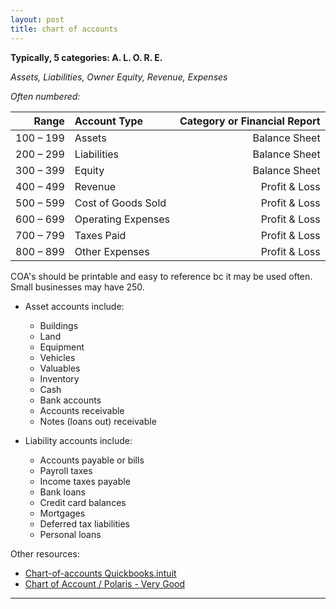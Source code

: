 ```yaml
---
layout: post
title: chart of accounts
---
```


**Typically, 5 categories: A. L. O. R. E.**

*Assets, Liabilities, Owner Equity, Revenue, Expenses*

*Often numbered:*

| Range | Account Type | Category or Financial Report |
|-:|:-|-:|
| 100 – 199 | Assets | Balance Sheet |
| 200 – 299 | Liabilities | Balance Sheet |
| 300 – 399 | Equity | Balance Sheet |
| 400 – 499 | Revenue | Profit & Loss |
| 500 – 599 | Cost of Goods Sold | Profit & Loss |
| 600 – 699 | Operating Expenses | Profit & Loss |
| 700 – 799 | Taxes Paid | Profit & Loss |
| 800 – 899 | Other Expenses | Profit & Loss |


COA's should be printable and easy to reference bc it may be used often. Small businesses may have 250.



- Asset accounts include:
   - Buildings
   - Land
   - Equipment
   - Vehicles
   - Valuables
   - Inventory
   - Cash
   - Bank accounts
   - Accounts receivable
   - Notes (loans out) receivable

- Liability accounts include:
   - Accounts payable or bills
   - Payroll taxes
   - Income taxes payable
   - Bank loans
   - Credit card balances
   - Mortgages
   - Deferred tax liabilities
   - Personal loans


Other resources: 
- [Chart-of-accounts Quickbooks.intuit](https://quickbooks.intuit.com/global/resources/accounting/chart-of-accounts-definition-and-example/)
- [Chart of Account / Polaris - Very Good](https://polaristaxandaccounting.com/chart-of-accounts-the-ultimate-guide-with-examples/)

---

